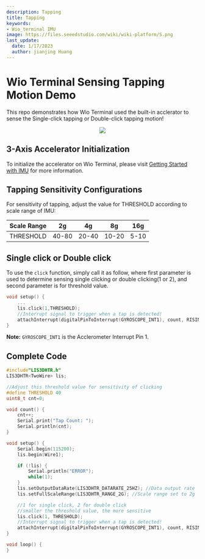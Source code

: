 ```yaml
---
description: Tapping
title: Tapping
keywords:
- Wio_terminal IMU
image: https://files.seeedstudio.com/wiki/wiki-platform/S.png
last_update:
  date: 1/17/2023
  author: jianjing Huang
---
```


# Wio Terminal Sensing Tapping Motion Demo

This repo demonstrates how Wio Terminal used the built-in acclerator to sense the Single-click tapping or Double-click tapping motion!

<div align="center"><img src="https://files.seeedstudio.com/wiki/Wio-Terminal/img/2019-12-10%2010-33-58.2019-12-10%2010_35_11.gif"/></div>

## 3-Axis Accelerator Initialization

To initialize the accelerator on Wio Terminal, please visit [Getting Started with IMU](https://wiki.seeedstudio.com/Wio-Terminal-IMU-Basic/) for more information.

## Tapping Sensitivity Configurations

For sensitivity of tapping, adjust the value for THRESHOLD according to scale range of IMU:

| Scale Range | 2g    | 4g    | 8g    | 16g  |
|-------------|-------|-------|-------|------|
| THRESHOLD   | 40-80 | 20-40 | 10-20 | 5-10 |

## Single click or Double click

To use the `click` function, simply call it as follow, where first parameter is used to determine sensing single clicking or double clicking(1 or 2), and second parameter is for threshold value.

```cpp
void setup() {
    ...
    lis.click(1,THRESHOLD);
    //Interrupt signal to trigger when a tap is detected!
    attachInterrupt(digitalPinToInterrupt(GYROSCOPE_INT1), count, RISING);
}
```

**Note:** `GYROSCOPE_INT1` is the Acclerometer Interrupt Pin 1.

## Complete Code

```cpp
#include"LIS3DHTR.h"
LIS3DHTR<TwoWire> lis;

//Adjust this threshold value for sensitivity of clicking
#define THRESHOLD 40
uint8_t cnt=0;

void count() {
    cnt++;
    Serial.print("Tap Count: ");
    Serial.println(cnt);
}

void setup() {
    Serial.begin(115200);
    lis.begin(Wire1);

    if (!lis) {
        Serial.println("ERROR");
        while(1);
    }
    lis.setOutputDataRate(LIS3DHTR_DATARATE_25HZ); //Data output rate
    lis.setFullScaleRange(LIS3DHTR_RANGE_2G); //Scale range set to 2g

    //1 for single click, 2 for double click
    //smaller the threshold value, the more sensitive
    lis.click(1, THRESHOLD);
    //Interrupt signal to trigger when a tap is detected!
    attachInterrupt(digitalPinToInterrupt(GYROSCOPE_INT1), count, RISING);
}

void loop() {
}
```
